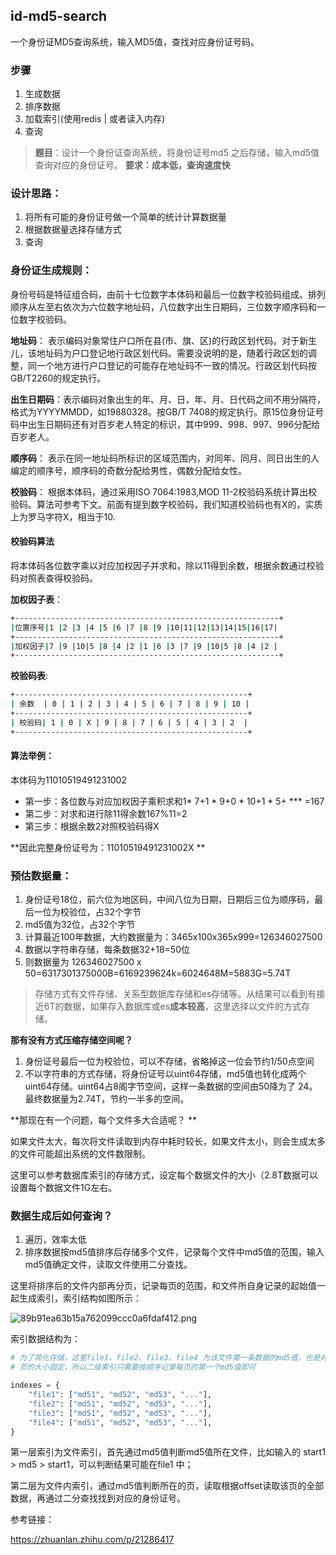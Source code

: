 ## id-md5-search

一个身份证MD5查询系统，输入MD5值，查找对应身份证号码。

### 步骤

1. 生成数据
2. 排序数据
3. 加载索引(使用redis | 或者读入内存)
4. 查询

> **题目**：设计一个身份证查询系统，将身份证号md5 之后存储，输入md5值查询对应的身份证号。 
> **要求：成本低，查询速度快** 


### 设计思路： 

1. 将所有可能的身份证号做一个简单的统计计算数据量 
2. 根据数据量选择存储方式 
3. 查询 


### 身份证生成规则： 


身份号码是特征组合码，由前十七位数字本体码和最后一位数字校验码组成。排列顺序从左至右依次为六位数字地址码，八位数字出生日期码，三位数字顺序码和一位数字校验码。 

**地址码**： 表示编码对象常住户口所在县(市、旗、区)的行政区划代码。对于新生儿，该地址码为户口登记地行政区划代码。需要没说明的是，随着行政区划的调整，同一个地方进行户口登记的可能存在地址码不一致的情况。行政区划代码按GB/T2260的规定执行。 

**出生日期码**：表示编码对象出生的年、月、日，年、月、日代码之间不用分隔符，格式为YYYYMMDD，如19880328。按GB/T 7408的规定执行。原15位身份证号码中出生日期码还有对百岁老人特定的标识，其中999、998、997、996分配给百岁老人。 

**顺序码**： 表示在同一地址码所标识的区域范围内，对同年、同月、同日出生的人编定的顺序号，顺序码的奇数分配给男性，偶数分配给女性。 

**校验码**： 根据本体码，通过采用ISO 7064:1983,MOD 11-2校验码系统计算出校验码。算法可参考下文。前面有提到数字校验码，我们知道校验码也有X的，实质上为罗马字符X，相当于10. 


#### 校验码算法 

将本体码各位数字乘以对应加权因子并求和，除以11得到余数，根据余数通过校验码对照表查得校验码。 


**加权因子表**： 

```sh
+-----------------------------------------------------------+ 
|位置序号|1 |2 |3 |4 |5 |6 |7 |8 |9 |10|11|12|13|14|15|16|17| 
+-----------------------------------------------------------+ 
|加权因子|7 |9 |10|5 |8 |4 |2 |1 |6 |3 |7 |9 |10|5 |8 |4 |2 | 
+-----------------------------------------------------------+ 
```

**校验码表**: 

```sh
+----------------------------------------------------+ 
| 余数  | 0 | 1 | 2 | 3 | 4 | 5 | 6 | 7 | 8 | 9 | 10 | 
+----------------------------------------------------+ 
| 校验码| 1 | 0 | X | 9 | 8 | 7 | 6 | 5 | 4 | 3 | 2  | 
+----------------------------------------------------+ 
```


#### 算法举例： 


本体码为11010519491231002 

* 第一步：各位数与对应加权因子乘积求和1* 7+1 * 9+0 * 10+1 * 5+ *** =167 
* 第二步：对求和进行除11得余数167%11=2 
* 第三步：根据余数2对照校验码得X 

**因此完整身份证号为：11010519491231002X **


### 预估数据量： 


1. 身份证号18位，前六位为地区码，中间八位为日期，日期后三位为顺序码，最后一位为校验位，占32个字节 
2. md5值为32位，占32个字节 
3. 计算最近100年数据，大约数据量为：3465x100x365x999=126346027500 
4. 数据以字符串存储，每条数据32+18=50位 
5. 则数据量为 126346027500 x 50=6317301375000B=6169239624k=6024648M=5883G=5.74T 


> 存储方式有文件存储、关系型数据库存储和es存储等。从结果可以看到有接近6T的数据，如果存入数据库或es**成本较高**，这里选择以文件的方式存储。 


**那有没有方式压缩存储空间呢？**


1. 身份证号最后一位为校验位，可以不存储，省略掉这一位会节约1/50点空间 
2. 不以字符串的方式存储，将身份证号以uint64存储，md5值也转化成两个uint64存储。uint64占8阁字节空间，这样一条数据的空间由50降为了 24。最终数据量为2.74T，节约一半多的空间。 


**那现在有一个问题，每个文件多大合适呢？ **

如果文件太大，每次将文件读取到内存中耗时较长，如果文件太小，则会生成太多的文件可能超出系统的文件数限制。 

这里可以参考数据库索引的存储方式，设定每个数据文件的大小（2.8T数据可以设置每个数据文件1G左右。

### 数据生成后如何查询？ 


1. 遍历，效率太低 
2. 排序数据按md5值排序后存储多个文件，记录每个文件中md5值的范围，输入md5值确定文件，读取文件使用二分查找。 

这里将排序后的文件内部再分页，记录每页的范围，和文件所自身记录的起始值一起生成索引，索引结构如图所示： 


![89b91ea63b15a762099ccc0a6fdaf412.png](http://media.gusibi.mobi/id2md5index.png)


索引数据结构为： 


```python
# 为了简化存储，这里file1、file2、file3、file4 为该文件第一条数据的md5值，也是对应的文件名
# 页的大小固定，所以二级索引只需要按顺序记录每页的第一个md5值即可

indexes = { 
    "file1": ["md51", "md52", "md53", "..."],
    "file2": ["md51", "md52", "md53", "..."], 
    "file3": ["md51", "md52", "md53", "..."], 
    "file4": ["md51", "md52", "md53", "..."],  
} 
```


第一层索引为文件索引，首先通过md5值判断md5值所在文件，比如输入的 start1 > md5 > start1，可以判断结果可能在file1 中； 

第二层为文件内索引，通过md5值判断所在的页，读取根据offset读取该页的全部数据，再通过二分查找找到对应的身份证号。 



参考链接： 


https://zhuanlan.zhihu.com/p/21286417
